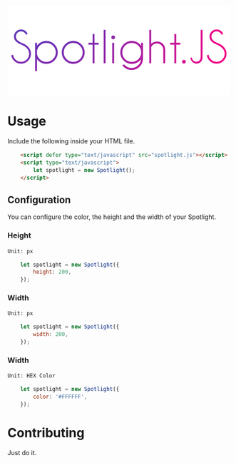 ![Spotlight.js](./example/logo.png)

# Usage 

Include the following inside your HTML file.

```HTML
    <script defer type="text/javascript" src="spotlight.js"></script>
    <script type="text/javascript">
        let spotlight = new Spotlight();
    </script>
```

## Configuration

You can configure the color, the height and the width of your Spotlight.

### Height
    Unit: px

```javascript
    let spotlight = new Spotlight({
        height: 200,
    });
```

### Width
    Unit: px

```javascript
    let spotlight = new Spotlight({
        width: 200,
    });
```

### Width
    Unit: HEX Color

```javascript
    let spotlight = new Spotlight({
        color: '#FFFFFF',
    });
```

# Contributing
Just do it.
